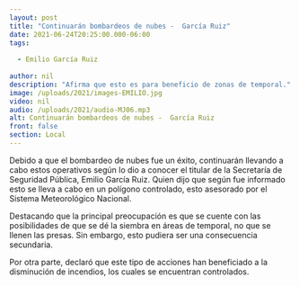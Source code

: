 ```yaml
---
layout: post
title: "Continuarán bombardeos de nubes -  García Ruiz"
date: 2021-06-24T20:25:00.000-06:00
tags:
  
  - Emilio García Ruiz
  
author: nil
description: "Afirma que esto es para beneficio de zonas de temporal."
image: /uploads/2021/images-EMILIO.jpg
video: nil
audio: /uploads/2021/audio-MJ06.mp3
alt: Continuarán bombardeos de nubes -  García Ruiz
front: false
section: Local
---
```


Debido a que el bombardeo de nubes fue un éxito, continuarán llevando a cabo estos operativos según lo dio a conocer el titular de la Secretaría de Seguridad Pública, Emilio García Ruiz. Quien dijo que según fue informado esto se lleva a cabo en un polígono controlado, esto asesorado por el Sistema Meteorológico Nacional.

Destacando que la principal preocupación es que se cuente con las posibilidades de que se dé la siembra en áreas de temporal, no que se llenen las presas. Sin embargo, esto pudiera ser una consecuencia secundaria.

Por otra parte, declaró que este tipo de acciones han beneficiado a la disminución de incendios, los cuales se encuentran controlados. 
